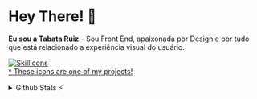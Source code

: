 # Hey There! 👋
**Eu sou a Tabata Ruiz** - Sou Front End, apaixonada por Design e por tudo que está relacionado a experiência visual do usuário.

[![SkillIcons](https://skillicons.dev/icons?i=angular,vue,js,html,css,sass,bootstrap,git,figma)](https://skillicons.dev)<br/>
[^ These icons are one of my projects!](https://github.com/tandpfun/skill-icons)

<details>
  <summary>Github Stats ⚡</summary>
  
  <a href="#">![Github stats](https://github-readme-stats.vercel.app/api?username=tabataruiz&theme=blueberry&count_private=true&hide_border=true&line_height=20)</a>
  <a href="#">![Top Langs](https://github-readme-stats.vercel.app/api/top-langs/?username=tabataruiz&layout=compact&theme=blueberry&count_private=true&hide_border=true)</a>
</details>
